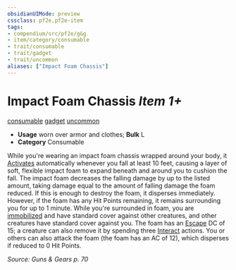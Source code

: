 ```yaml
---
obsidianUIMode: preview
cssclass: pf2e,pf2e-item
tags:
- compendium/src/pf2e/g&g
- item/category/consumable
- trait/consumable
- trait/gadget
- trait/uncommon
aliases: ["Impact Foam Chassis"]
---
```

# Impact Foam Chassis *Item 1+*  
[consumable](../../../rules/traits/consumable.md)  [gadget](../../../rules/traits/gadget-g-g.md)  [uncommon](../../../rules/traits/uncommon.md)  

- **Usage** worn over armor and clothes; **Bulk** L
- **Category** Consumable

While you're wearing an impact foam chassis wrapped around your body, it [Activates](../../../rules/actions/activate-an-item.md) automatically whenever you fall at least 10 feet, causing a layer of soft, flexible impact foam to expand beneath and around you to cushion the fall. The impact foam decreases the falling damage by up to the listed amount, taking damage equal to the amount of falling damage the foam reduced. If this is enough to destroy the foam, it disperses immediately. However, if the foam has any Hit Points remaining, it remains surrounding you for up to 1 minute. While you're surrounded in foam, you are [immobilized](../../../rules/conditions.md#Immobilized) and have standard cover against other creatures, and other creatures have standard cover against you. The foam has an [Escape](../../../rules/actions/escape.md) DC of 15; a creature can also remove it by spending three [Interact](../../../rules/actions/interact.md) actions. You or others can also attack the foam (the foam has an AC of 12), which disperses if reduced to 0 Hit Points.

*Source: Guns & Gears p. 70*